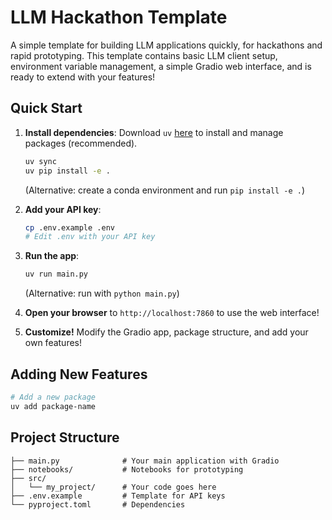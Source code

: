 # LLM Hackathon Template

A simple template for building LLM applications quickly, for hackathons and rapid prototyping.
This template contains basic LLM client setup, environment variable management, a simple Gradio web interface, and is ready to extend with your features!

## Quick Start

1. **Install dependencies**: Download `uv` [here](https://github.com/astral-sh/uv?tab=readme-ov-file#installation) to install and manage packages (recommended).

   ```bash
   uv sync
   uv pip install -e .
   ```

   (Alternative: create a conda environment and run `pip install -e .`)

2. **Add your API key**:

   ```bash
   cp .env.example .env
   # Edit .env with your API key
   ```

3. **Run the app**:

   ```bash
   uv run main.py
   ```

   (Alternative: run with `python main.py`)

4. **Open your browser** to `http://localhost:7860` to use the web interface!

5. **Customize!** Modify the Gradio app, package structure, and add your own features!

## Adding New Features

```bash
# Add a new package
uv add package-name
```

## Project Structure

```
├── main.py              # Your main application with Gradio
├── notebooks/           # Notebooks for prototyping
├── src/
│   └── my_project/      # Your code goes here
├── .env.example         # Template for API keys
└── pyproject.toml       # Dependencies
```
